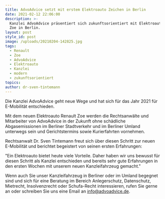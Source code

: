 ```yaml
---
title: AdvoAdvice setzt mit erstem Elektroauto Zeichen in Berlin
date: 2021-02-12 22:06:00
description: >-
  Kanzlei AdvoAdvice präsentiert sich zukunftsorientiert mit Elektroauto Renault
  Zoe in Berlin.
layout: post
style_id: post
image: /uploads/20210204-142825.jpg
tags:
  - Renault
  - Zoe
  - AdvoAdvice
  - Elektroauto
  - Kanzlei
  - modern
  - zukunftsorientiert
topics:
author: dr-sven-tintemann
---
```


Die Kanzlei AdvoAdvice geht neue Wege und hat sich für das Jahr 2021 für E-Mobilität entschieden.&nbsp;

Mit dem neuen Elektroauto Renault Zoe werden die Rechtsanwälte und Mitarbeiter von AdvoAdvice in der Zukunft ohne schädliche Abgasemissionen im Berliner Stadtverkehr und im Berliner Umland unterwegs sein und Gerichtstermins sowie Kurierfahrten vornehmen.&nbsp;

Rechtsanwalt Dr. Sven Tintemann freut sich über diesen Schritt zur neuen E-Mobilität und berichtet begeistert von seinen ersten Erfahrungen:

"Ein Elektroauto bietet heute viele Vorteile. Daher haben wir uns bewusst für diesen Schritt als Kanzlei entschieden und bereits sehr gute Erfahrungen in den ersten Wochen mit unserem neuen Kanzleifahrzeug gemacht."

Wenn auch Sie unser Kanzleifahrzeug in Berliner oder im Umland begegnet sind und sich für eine Beratung im Bereich Anlegerschutz, Datenschutz, Mietrecht, Insolvenzrecht oder Schufa-Recht interessieren, rufen Sie gerne an oder schreiben Sie uns eine Email an info@advoadvice.de.
